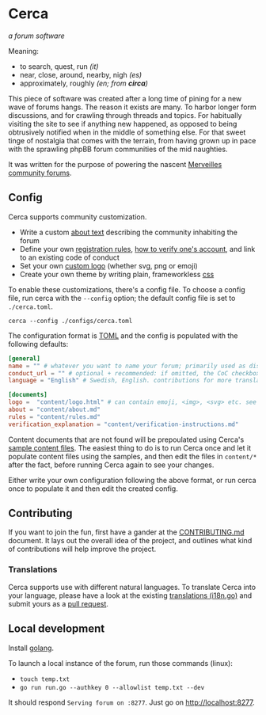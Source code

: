 # Cerca
_a forum software_

Meaning:
* to search, quest, run _(it)_
* near, close, around, nearby, nigh _(es)_
* approximately, roughly _(en; from **circa**)_

This piece of software was created after a long time of pining for a new wave of forums hangs.
The reason it exists are many. To harbor longer form discussions, and for crawling through
threads and topics. For habitually visiting the site to see if anything new happened, as
opposed to being obtrusively notified when in the middle of something else. For that sweet
tinge of nostalgia that comes with the terrain, from having grown up in pace with the sprawling
phpBB forum communities of the mid naughties.

It was written for the purpose of powering the nascent [Merveilles community forums](https://forum.merveilles.town).

## Config
Cerca supports community customization.

* Write a custom [about text](/defaults/sample-about.md) describing the community inhabiting the forum
* Define your own [registration rules](/defaults/sample-rules.md), [how to verify one's account](/defaults/sample-verification-instructions.md), and link to an existing code of conduct
* Set your own [custom logo](/defaults/sample-logo.html) (whether svg, png or emoji)
* Create your own theme by writing plain, frameworkless [css](/html/assets/theme.css)

To enable these customizations, there's a config file. To choose a config file, run cerca with
the `--config` option; the default config file is set to `./cerca.toml`.

```
cerca --config ./configs/cerca.toml
```

The configuration format is [TOML](https://toml.io/en/) and the config is populated with the following
defaults:

```TOML
[general]	
name = "" # whatever you want to name your forum; primarily used as display in tab titles
conduct_url = "" # optional + recommended: if omitted, the CoC checkboxes in /register will be hidden
language = "English" # Swedish, English. contributions for more translations welcome!

[documents]
logo =  "content/logo.html" # can contain emoji, <img>, <svg> etc. see defaults/sample-logo.html in repo for instructions
about = "content/about.md"
rules = "content/rules.md"
verification_explanation = "content/verification-instructions.md"
```

Content documents that are not found will be prepoulated using Cerca's [sample content
files](/defaults). The easiest thing to do is to run Cerca once and let it populate content
files using the samples, and then edit the files in `content/*` after the fact, before running
Cerca again to see your changes.

Either write your own configuration following the above format, or run cerca once to populate it and
then edit the created config.

## Contributing
If you want to join the fun, first have a gander at the [CONTRIBUTING.md](/CONTRIBUTING.md)
document. It lays out the overall idea of the project, and outlines what kind of contributions
will help improve the project.

### Translations

Cerca supports use with different natural languages. To translate Cerca into your language, please
have a look at the existing [translations (i18n.go)](/i18n/i18n.go) and submit yours as a
[pull request](https://github.com/cblgh/cerca/compare).

## Local development

Install [golang](https://go.dev/).

To launch a local instance of the forum, run those commands (linux):

- `touch temp.txt`
- `go run run.go --authkey 0 --allowlist temp.txt --dev`

It should respond `Serving forum on :8277`. Just go on [http://localhost:8277](http://localhost:8277).
